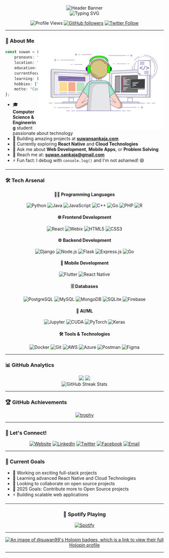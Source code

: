 <!-- Header Banner -->
<div align="center">
  <img src="https://filedn.eu/lVNP1DcGQUE5OPMMHbPaQeb/Github%20Readme/fun_typing.gif" alt="Header Banner" />
</div>

<!-- Animated typing effect -->
<div align="center">
  <img src="https://readme-typing-svg.herokuapp.com?font=Fira+Code&size=32&duration=2800&pause=2000&color=A9FEF7&center=true&vCenter=true&width=940&lines=Hey+there!+I'm+Suwan+Sankaja+%F0%9F%91%8B;Computer+Science+%26+Engineering+Student;Full+Stack+Developer+from+Sri+Lanka;Always+learning+new+technologies!" alt="Typing SVG" />
</div>

<div align="center">
  
  ![Profile Views](https://komarev.com/ghpvc/?username=suwansankaja&color=blueviolet&style=for-the-badge&label=Profile+Views)
  [![GitHub followers](https://img.shields.io/github/followers/suwansankaja?label=Followers&style=for-the-badge&color=blue)](https://github.com/suwansankaja)
  [![Twitter Follow](https://img.shields.io/twitter/follow/suwansankaja?style=for-the-badge&color=1DA1F2&logo=twitter)](https://twitter.com/suwansankaja)
  
</div>

---

<img align="right" alt="Coding" width="400" src="https://raw.githubusercontent.com/devSouvik/devSouvik/master/gif3.gif">

### 🚀 About Me

```typescript
const suwan = {
    pronouns: "He" | "Him",
    location: "Sri Lanka 🇱🇰",
    education: "Computer Science & Engineering",
    currentFocus: "Full Stack Development",
    learning: ["React Native", "Cloud Technologies", "AI/ML"],
    hobbies: ["Coding", "Tech Blogging", "Problem Solving"],
    motto: "Code with passion, debug with patience! 💻"
};
```

- 🎓 **Computer Science & Engineering** student passionate about technology
- 💼 Building amazing projects at **[suwansankaja.com](https://suwansankaja.com)**
- 🌱 Currently exploring **React Native** and **Cloud Technologies**
- 💬 Ask me about **Web Development**, **Mobile Apps**, or **Problem Solving**
- 📧 Reach me at: **suwan.sankaja@gmail.com**
- ⚡ Fun fact: I debug with `console.log()` and I'm not ashamed! 😄

---

### 🛠️ Tech Arsenal

<div align="center">

#### 👨‍💻 Programming Languages
![Python](https://img.shields.io/badge/Python-3776AB?style=for-the-badge&logo=python&logoColor=white)
![Java](https://img.shields.io/badge/Java-ED8B00?style=for-the-badge&logo=java&logoColor=white)
![JavaScript](https://img.shields.io/badge/JavaScript-F7DF1E?style=for-the-badge&logo=javascript&logoColor=black)
![C++](https://img.shields.io/badge/C++-00599C?style=for-the-badge&logo=cplusplus&logoColor=white)
![Go](https://img.shields.io/badge/Go-00ADD8?style=for-the-badge&logo=go&logoColor=white)
![PHP](https://img.shields.io/badge/PHP-777BB4?style=for-the-badge&logo=php&logoColor=white)
![R](https://img.shields.io/badge/R-276DC3?style=for-the-badge&logo=r&logoColor=white)

#### 🌐 Frontend Development
![React](https://img.shields.io/badge/React-20232A?style=for-the-badge&logo=react&logoColor=61DAFB)
![Webix](https://img.shields.io/badge/Webix-1ABC9C?style=for-the-badge&logo=webix&logoColor=white)
![HTML5](https://img.shields.io/badge/HTML5-E34F26?style=for-the-badge&logo=html5&logoColor=white)
![CSS3](https://img.shields.io/badge/CSS3-1572B6?style=for-the-badge&logo=css3&logoColor=white)

#### ⚙️ Backend Development
![Django](https://img.shields.io/badge/Django-092E20?style=for-the-badge&logo=django&logoColor=white)
![Node.js](https://img.shields.io/badge/Node.js-43853D?style=for-the-badge&logo=node.js&logoColor=white)
![Flask](https://img.shields.io/badge/Flask-000000?style=for-the-badge&logo=flask&logoColor=white)
![Express.js](https://img.shields.io/badge/Express.js-404D59?style=for-the-badge&logo=express&logoColor=white)
![Go](https://img.shields.io/badge/Go-00ADD8?style=for-the-badge&logo=go&logoColor=white)

#### 📱 Mobile Development
![Flutter](https://img.shields.io/badge/Flutter-02569B?style=for-the-badge&logo=flutter&logoColor=white)
![React Native](https://img.shields.io/badge/React_Native-20232A?style=for-the-badge&logo=react&logoColor=61DAFB)

#### 🗄️ Databases
![PostgreSQL](https://img.shields.io/badge/PostgreSQL-316192?style=for-the-badge&logo=postgresql&logoColor=white)
![MySQL](https://img.shields.io/badge/MySQL-005C84?style=for-the-badge&logo=mysql&logoColor=white)
![MongoDB](https://img.shields.io/badge/MongoDB-4EA94B?style=for-the-badge&logo=mongodb&logoColor=white)
![SQLite](https://img.shields.io/badge/SQLite-07405E?style=for-the-badge&logo=sqlite&logoColor=white)
![Firebase](https://img.shields.io/badge/Firebase-039BE5?style=for-the-badge&logo=Firebase&logoColor=white)

#### 🤖 AI/ML
![Jupyter](https://img.shields.io/badge/Jupyter-FA0F00?style=for-the-badge&logo=jupyter&logoColor=white)
![CUDA](https://img.shields.io/badge/CUDA-76B900?style=for-the-badge&logo=nvidia&logoColor=white)
![PyTorch](https://img.shields.io/badge/PyTorch-EE4C2C?style=for-the-badge&logo=pytorch&logoColor=white)
![Keras](https://img.shields.io/badge/Keras-D00000?style=for-the-badge&logo=keras&logoColor=white)

#### 🛠️ Tools & Technologies
![Docker](https://img.shields.io/badge/Docker-2496ED?style=for-the-badge&logo=docker&logoColor=white)
![Git](https://img.shields.io/badge/Git-F05032?style=for-the-badge&logo=git&logoColor=white)
![AWS](https://img.shields.io/badge/AWS-232F3E?style=for-the-badge&logo=amazon-aws&logoColor=white)
![Azure](https://img.shields.io/badge/Azure-0078D4?style=for-the-badge&logo=microsoft-azure&logoColor=white)
![Postman](https://img.shields.io/badge/Postman-FF6C37?style=for-the-badge&logo=postman&logoColor=white)
![Figma](https://img.shields.io/badge/Figma-F24E1E?style=for-the-badge&logo=figma&logoColor=white)

</div>

---

### 📊 GitHub Analytics

<div align="center">
  <img height="180em" src="https://github-readme-stats.vercel.app/api?username=suwansankaja&show_icons=true&theme=radical&include_all_commits=true&count_private=true"/>
  <img height="180em" src="https://github-readme-stats.vercel.app/api/top-langs/?username=suwansankaja&layout=compact&langs_count=8&theme=radical"/>
</div>

<div align="center">
  <img src="https://github-readme-streak-stats.herokuapp.com/?user=suwansankaja&theme=radical" alt="GitHub Streak Stats" />
</div>


---

### 🏆 GitHub Achievements

<div align="center">
  
[![trophy](https://github-profile-trophy.vercel.app/?username=suwansankaja&theme=radical&no-frame=false&no-bg=false&margin-w=4&row=1)](https://github.com/ryo-ma/github-profile-trophy)

</div>

---

### 🤝 Let's Connect!

<div align="center">

[![Website](https://img.shields.io/badge/Portfolio-FF5722?style=for-the-badge&logo=google-chrome&logoColor=white)](https://suwansankaja.com)
[![LinkedIn](https://img.shields.io/badge/LinkedIn-0077B5?style=for-the-badge&logo=linkedin&logoColor=white)](https://linkedin.com/in/suwansankaja)
[![Twitter](https://img.shields.io/badge/Twitter-1DA1F2?style=for-the-badge&logo=twitter&logoColor=white)](https://twitter.com/suwansankaja)
[![Facebook](https://img.shields.io/badge/Facebook-1877F2?style=for-the-badge&logo=facebook&logoColor=white)](https://fb.com/suwansankaja1999)
[![Email](https://img.shields.io/badge/Gmail-D14836?style=for-the-badge&logo=gmail&logoColor=white)](mailto:suwan.sankaja@gmail.com)

</div>

---

### 🎯 Current Goals

- 🔭 Working on exciting full-stack projects
- 🌱 Learning advanced React Native and Cloud Technologies
- 👯 Looking to collaborate on open source projects
- 🥅 2025 Goals: Contribute more to Open Source projects
- ⚡ Building scalable web applications

---

<div align="center">


### 🎵 Spotify Playing
[![Spotify](https://novatorem.vercel.app/api/spotify)](https://open.spotify.com/user/suwansankaja)

---

[![An image of @suwan99's Holopin badges, which is a link to view their full Holopin profile](https://holopin.me/suwan99)](https://holopin.io/@suwan99)

---



</div>
